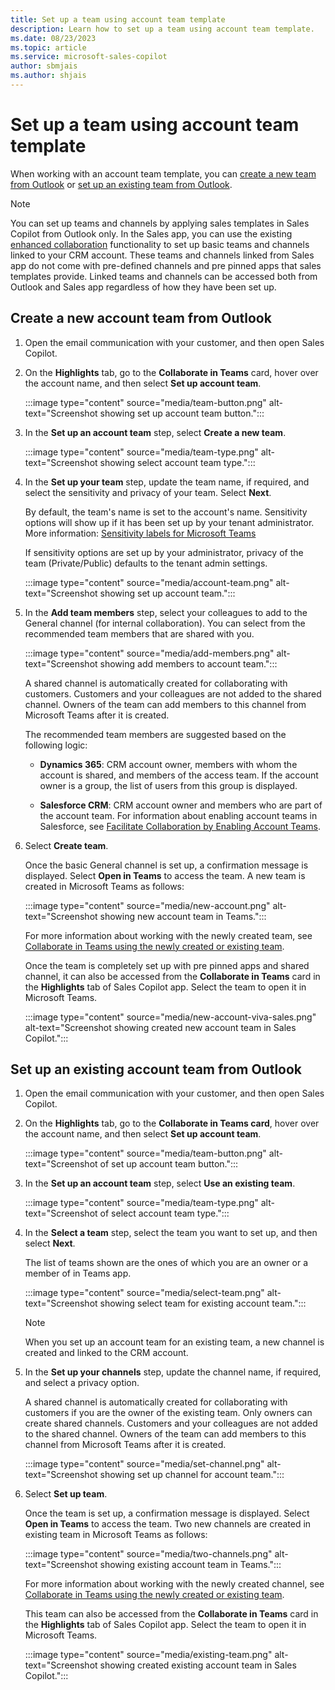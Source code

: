 ```yaml
---
title: Set up a team using account team template
description: Learn how to set up a team using account team template.
ms.date: 08/23/2023
ms.topic: article
ms.service: microsoft-sales-copilot
author: sbmjais
ms.author: shjais 
---
```


# Set up a team using account team template

When working with an account team template, you can [create a new team from Outlook](#create-a-new-account-team-from-outlook) or [set up an existing team from Outlook](#set-up-an-existing-account-team-from-outlook).

> [!NOTE]
> You can set up teams and channels by applying sales templates in Sales Copilot from Outlook only. In the Sales app, you can use the existing [enhanced collaboration](/dynamics365/sales/teams-integration/teams-collaboration-enhanced-experience) functionality to set up basic teams and channels linked to your CRM account. These teams and channels linked from Sales app do not come with pre-defined channels and pre pinned apps that sales templates provide. Linked teams and channels can be accessed both from Outlook and Sales app regardless of how they have been set up.

## Create a new account team from Outlook

1. Open the email communication with your customer, and then open Sales Copilot.

1. On the **Highlights** tab, go to the **Collaborate in Teams** card, hover over the account name, and then select **Set up account team**.

    :::image type="content" source="media/team-button.png" alt-text="Screenshot showing set up account team button.":::

1. In the **Set up an account team** step, select **Create a new team**.

    :::image type="content" source="media/team-type.png" alt-text="Screenshot showing select account team type.":::

1. In the **Set up your team** step, update the team name, if required, and select the sensitivity and privacy of your team. Select **Next**.

    By default, the team's name is set to the account's name. Sensitivity options will show up if it has been set up by your tenant administrator. More information: [Sensitivity labels for Microsoft Teams](/microsoftteams/sensitivity-labels)

    If sensitivity options are set up by your administrator, privacy of the team (Private/Public) defaults to the tenant admin settings.

    :::image type="content" source="media/account-team.png" alt-text="Screenshot showing set up account team.":::

1. In the **Add team members** step, select your colleagues to add to the General channel (for internal collaboration). You can select from the recommended team members that are shared with you.

    :::image type="content" source="media/add-members.png" alt-text="Screenshot showing add members to account team.":::

    A shared channel is automatically created for collaborating with customers. Customers and your colleagues are not added to the shared channel. Owners of the team can add members to this channel from Microsoft Teams after it is created.

    The recommended team members are suggested based on the following logic:

    - **Dynamics 365**: CRM account owner, members with whom the account is shared, and members of the access team. If the account owner is a group, the list of users from this group is displayed.

    - **Salesforce CRM**: CRM account owner and members who are part of the account team. For information about enabling account teams in Salesforce, see [Facilitate Collaboration by Enabling Account Teams](https://help.salesforce.com/s/articleView?id=sf.accountteam_enable.htm&type=5).

1. Select **Create team**.

    Once the basic General channel is set up, a confirmation message is displayed. Select **Open in Teams** to access the team. A new team is created in Microsoft Teams as follows:

    :::image type="content" source="media/new-account.png" alt-text="Screenshot showing new account team in Teams.":::

    For more information about working with the newly created team, see [Collaborate in Teams using the newly created or existing team](collaborate-teams-newly-created-existing-team.md).

    Once the team is completely set up with pre pinned apps and shared channel, it can also be accessed from the **Collaborate in Teams** card in the **Highlights** tab of Sales Copilot app. Select the team to open it in Microsoft Teams.

    :::image type="content" source="media/new-account-viva-sales.png" alt-text="Screenshot showing created new account team in Sales Copilot.":::

## Set up an existing account team from Outlook

1. Open the email communication with your customer, and then open Sales Copilot.

2. On the **Highlights** tab, go to the **Collaborate in Teams card**, hover over the account name, and then select **Set up account team**.

    :::image type="content" source="media/team-button.png" alt-text="Screenshot of set up account team button.":::

3. In the **Set up an account team** step, select **Use an existing team**.

    :::image type="content" source="media/team-type.png" alt-text="Screenshot of select account team type.":::

4. In the **Select a team** step, select the team you want to set up, and then select **Next**.

    The list of teams shown are the ones of which you are an owner or a member of in Teams app.

    :::image type="content" source="media/select-team.png" alt-text="Screenshot showing select team for existing account team.":::

    > [!NOTE]
    > When you set up an account team for an existing team, a new channel is created and linked to the CRM account.

5. In the **Set up your channels** step, update the channel name, if required, and select a privacy option.

    A shared channel is automatically created for collaborating with customers if you are the owner of the existing team. Only owners can create shared channels. Customers and your colleagues are not added to the shared channel. Owners of the team can add members to this channel from Microsoft Teams after it is created.

    :::image type="content" source="media/set-channel.png" alt-text="Screenshot showing set up channel for account team.":::

6. Select **Set up team**.

    Once the team is set up, a confirmation message is displayed. Select **Open in Teams** to access the team. Two new channels are created in existing team in Microsoft Teams as follows:

    :::image type="content" source="media/two-channels.png" alt-text="Screenshot showing existing account team in Teams.":::

    For more information about working with the newly created channel, see [Collaborate in Teams using the newly created or existing team](collaborate-teams-newly-created-existing-team.md).

    This team can also be accessed from the **Collaborate in Teams** card in the **Highlights** tab of Sales Copilot app. Select the team to open it in Microsoft Teams.

    :::image type="content" source="media/existing-team.png" alt-text="Screenshot showing created existing account team in Sales Copilot.":::